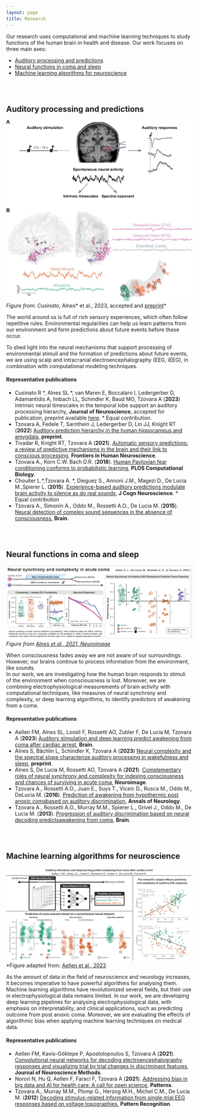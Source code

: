 ```yaml
---
layout: page
title: Research
---
```


Our research uses computational and machine learning techniques to study functions of the human brain in health and disease. Our work focuses on three main axes:

* [Auditory processing and predictions](#auditory-processing-and-predictions)
* [Neural functions in coma and sleep](#neural-functions-in-coma-and-sleep)
* [Machine learning algorithms for neuroscience](#machine-learning-algorithms-for-neuroscience)

<br/><br/>

## Auditory processing and predictions
![Intrinsic neural timescales in the auditory system studied with iEEG](https://raw.githubusercontent.com/aath0/aath0.github.io/master/assets/img/CusinatoAlnes2023.jpg)
*Figure from: Cusinato*, Alnes* et al., 2023, accepted and [preprint](https://www.biorxiv.org/content/10.1101/2022.09.27.509695v2)*

The world around us is full of rich sensory experiences, which often follow repetitive rules. Environmental
regularities can help us learn patterns from our environment and form predictions about future events before these
occur. <br/>

To shed light into the neural mechanisms that support processing of environmental stimuli and the formation of predictions about future events, we are using scalp and intracranial electroencephalography (EEG, iEEG), in combination with computational modeling techniques. 

#### Representative publications
* Cusinato R *, Alnes SL *, van Maren E, Boccalaro I, Ledergerber D, Adamantidis A, Imbach LL, Schindler K, Baud MO, Tzovara A (**2023**) Intrinsic neural timescales in the temporal lobe support an auditory processing hierarchy, **Journal of Neuroscience**, accepted for publication, preprint available [here](https://www.biorxiv.org/content/10.1101/2022.09.27.509695v2). * Equal contribution.
* Tzovara A, Fedele T, Sarnthein J, Ledergerber D, Lin JJ, Knight RT (**2022**) [Auditory prediction hierarchy in the human hippocampus and amygdala](https://www.biorxiv.org/content/10.1101/2022.11.16.516768v1), **preprint**. 
* Tivadar R, Knight RT, Tzovara A (**2021**). [Automatic sensory predictions: a review of predictive mechanisms in the brain and their link to conscious processing](https://www.frontiersin.org/articles/10.3389/fnhum.2021.702520/full), **Frontiers in Human Neuroscience**.
* Tzovara A., Korn C.W. Bach D.R. (**2018**). [Human Pavlovian fear conditioning conforms to probabilistic learning](https://journals.plos.org/ploscompbiol/article?id=10.1371/journal.pcbi.1006243), **PLOS Computational Biology**.
* Chouiter L.*,Tzovara A. *, Dieguez S., Annoni J.M., Magezi D., De Lucia M.,Spierer L. (**2015**). [Experience-based auditory predictions modulate brain activity to silence as do real sounds](https://www.mitpressjournals.org/doi/full/10.1162/jocn_a_00835), **J Cogn Neuroscience**. * Equal contribution
* Tzovara A., Simonin A., Oddo M., Rossetti A.O., De Lucia M. (**2015**). [Neural detection of complex sound sequences in the absence of consciousness](https://academic.oup.com/brain/article-lookup/doi/10.1093/brain/awv041), **Brain**.

<br/><br/>

## Neural functions in coma and sleep
![Graphical Abstract Alnes et al., 2021](https://raw.githubusercontent.com/aath0/aath0.github.io/master/assets/img/Alnes2021_GA.png)
*Figure from [Alnes et al., 2021, Neuroimage](https://www.sciencedirect.com/science/article/pii/S1053811921009113)*

When consciousness fades away we are not aware of our surroundings. However, our brains continue to process information from the environment, like sounds. <br/>
In our work, we are investigating how the human brain responds to stimuli of the environment when consciousness is lost. Moreover, we are combining electrophysiological measurements of brain activity with computational techniques, like measures of neural synchrony and complexity, or deep learning algorithms, to identify predictors of awakening from a coma.<br/>

#### Representative publications
* Aellen FM, Alnes SL, Loosli F, Rossetti AO, Zubler F, De Lucia M, Tzovara A (**2023**) [Auditory stimulation and deep learning predict awakening from coma after cardiac arrest](https://academic.oup.com/brain/advance-article/doi/10.1093/brain/awac340/6987138), **Brain**.
* Alnes S, Bächlin L, Schindler K, Tzovara A (**2023**) [Neural complexity and the spectral slope characterize auditory processing in wakefulness and sleep](https://www.authorea.com/doi/full/10.22541/au.167850558.84503257), **preprint**.
* Alnes S, De Lucia M, Rossetti AO, Tzovara A (**2021**). [Complementary roles of neural synchrony and complexity for indexing consciousness and chances of surviving in acute coma](https://www.sciencedirect.com/science/article/pii/S1053811921009113), **Neuroimage**.
* Tzovara A., Rossetti A.O., Juan E., Suys T., Viceic D., Rusca M., Oddo M., DeLucia M. (**2016**). [Prediction of awakening from hypothermic post anoxic comabased on auditory discrimination](https://onlinelibrary.wiley.com/doi/full/10.1002/ana.24622), **Annals of Neurology**.
* Tzovara A., Rossetti A.O., Murray M.M., Spierer L., Grivel J., Oddo M., De Lucia M. (**2013**). [Progression of auditory discrimination based on neural decoding predictsawakening from coma](https://academic.oup.com/brain/article/136/1/81/430538), **Brain**.

<br/><br/>

## Machine learning algorithms for neuroscience
![Deep learning pipeline](https://raw.githubusercontent.com/aath0/aath0.github.io/master/assets/img/Aellen2023.jpg)
*Figure adapted from: [Aellen et al., 2023](https://academic.oup.com/brain/advance-article/doi/10.1093/brain/awac340/6987138)

As the amount of data in the field of neuroscience and neurology increases, it becomes imperative to have powerful algorithms for analysing them. Machine learning algorithms have revolutionized several fields, but their use in electrophysiological data remains limited. In our work, we are developing deep learning pipelines for analysing electrophysiological data, with emphasis on interpretability, and clinical applications, such as predicting outcome from post anoxic coma. Moreover, we are evaluating the effects of algorithmic bias when applying machine learning techniques on medical data. 

#### Representative publications
* Aellen FM, Kavis-Göktepe P, Apostolopoulos S, Tzovara A (**2021**). [Convolutional neural networks for decoding electroencephalography responses and visualizing trial by trial changes in discriminant features](https://www.sciencedirect.com/science/article/pii/S0165027021003022), **Journal of Neuroscience Methods**.
* Norori N, Hu Q, Aellen F, Faraci F, Tzovara A (**2021**). [Addressing bias in big data and AI for health care: A call for open science](https://www.cell.com/patterns/fulltext/S2666-3899(21)00202-6), **Patterns**.
* Tzovara A., Murray M.M., Plomp G., Herzog M.H., Michel C.M., De Lucia M. (**2012**) [Decoding stimulus-related information from single-trial EEG responses based on voltage topographies.](http://www.sciencedirect.com/science/article/pii/S0031320311001440) **Pattern Recognition**.


